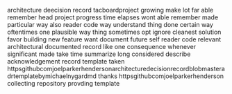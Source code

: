architecture deecision record tacboardproject growing make lot far able remember head project progress time elapses wont able remember made particular way also reader code way understand thing done certain way oftentimes one plausible way thing sometimes opt ignore cleanest solution favor building new feature want document future self reader code relevant architectural documented record like one consequence whenever significant made take time summarize long considered describe acknowledgement record template taken httpsgithubcomjoelparkerhendersonarchitecturedecisionrecordblobmasteradrtemplatebymichaelnygardmd thanks httpsgithubcomjoelparkerhenderson collecting repository provding template